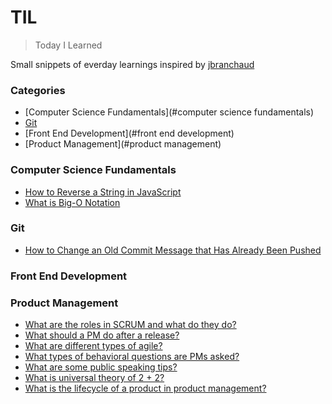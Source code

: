 # TIL 

> Today I Learned 

Small snippets of everday learnings inspired by <a href="https://github.com/jbranchaud/til">jbranchaud</a>

### Categories 

* [Computer Science Fundamentals](#computer science fundamentals)
* [Git](#git)
* [Front End Development](#front end development)
* [Product Management](#product management)

### Computer Science Fundamentals

- [How to Reverse a String in JavaScript](computer-science-fundamentals/how-to-reverse-a-string.md)
- [What is Big-O Notation](computer-science-fundamentals/what-is-big-o-notation.md)

### Git 
- [How to Change an Old Commit Message that Has Already Been Pushed](git/how-to-change-an-old-commit-message.md)

### Front End Development 


### Product Management 

- [What are the roles in SCRUM and what do they do?](product-management/what-are-scrum-roles.md)
- [What should a PM do after a release?](product-management/what-to-do-after-release.md)
- [What are different types of agile?](product-management/what-are-different-types-of-agile.md)
- [What types of behavioral questions are PMs asked?](product-management/what-are-examples-of-behavioral-questions-for-PMs.md)
- [What are some public speaking tips?](product-management/what-are-some-public-speaking-tips.md)
- [What is universal theory of 2 + 2?](product-management/what-is-universal-theory-of-2-plus-2.md)
- [What is the lifecycle of a product in product management?](product-management/what-is-product-lifecycle-overview.md)

